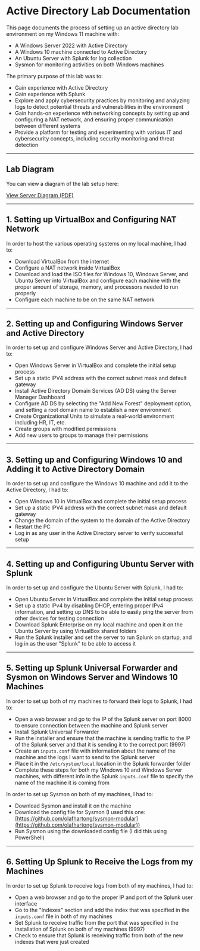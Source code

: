 # Active Directory Lab Documentation

This page documents the process of setting up an active directory lab environment on my Windows 11 machine with:

- A Windows Server 2022 with Active Directory
- A Windows 10 machine connected to Active Directory
- An Ubuntu Server with Splunk for log collection
- Sysmon for monitoring activities on both Windows machines

The primary purpose of this lab was to:
- Gain experience with Active Directory
- Gain experience with Splunk
- Explore and apply cybersecurity practices by monitoring and analyzing logs to detect potential threats and vulnerabilities in the environment
- Gain hands-on experience with networking concepts by setting up and configuring a NAT network, and ensuring proper communication between different systems
- Provide a platform for testing and experimenting with various IT and cybersecurity concepts, including security monitoring and threat detection

---

## Lab Diagram

You can view a diagram of the lab setup here:

[View Server Diagram (PDF)](Server_Diagram.pdf)

---

## 1. Setting up VirtualBox and Configuring NAT Network

In order to host the various operating systems on my local machine, I had to:

- Download VirtualBox from the internet
- Configure a NAT network inside VirtualBox
- Download and load the ISO files for Windows 10, Windows Server, and Ubuntu Server into VirtualBox and configure each machine with the proper amount of storage, memory, and processors needed to run properly
- Configure each machine to be on the same NAT network

---

## 2. Setting up and Configuring Windows Server and Active Directory

In order to set up and configure Windows Server and Active Directory, I had to:

- Open Windows Server in VirtualBox and complete the initial setup process
- Set up a static IPV4 address with the correct subnet mask and default gateway
- Install Active Directory Domain Services (AD DS) using the Server Manager Dashboard
- Configure AD DS by selecting the "Add New Forest" deployment option, and setting a root domain name to establish a new environment
- Create Organizational Units to simulate a real-world environment including HR, IT, etc.
- Create groups with modified permissions
- Add new users to groups to manage their permissions

---

## 3. Setting up and Configuring Windows 10 and Adding it to Active Directory Domain

In order to set up and configure the Windows 10 machine and add it to the Active Directory, I had to:

- Open Windows 10 in VirtualBox and complete the initial setup process
- Set up a static IPV4 address with the correct subnet mask and default gateway
- Change the domain of the system to the domain of the Active Directory
- Restart the PC
- Log in as any user in the Active Directory server to verify successful setup

---

## 4. Setting up and Configuring Ubuntu Server with Splunk

In order to set up and configure the Ubuntu Server with Splunk, I had to:

- Open Ubuntu Server in VirtualBox and complete the initial setup process
- Set up a static IPv4 by disabling DHCP, entering proper IPv4 information, and setting up DNS to be able to easily ping the server from other devices for testing connection
- Download Splunk Enterprise on my local machine and open it on the Ubuntu Server by using VirtualBox shared folders
- Run the Splunk installer and set the server to run Splunk on startup, and log in as the user "Splunk" to be able to access it

---

## 5. Setting up Splunk Universal Forwarder and Sysmon on Windows Server and Windows 10 Machines

In order to set up both of my machines to forward their logs to Splunk, I had to:

- Open a web browser and go to the IP of the Splunk server on port 8000 to ensure connection between the machine and Splunk server
- Install Splunk Universal Forwarder
- Run the installer and ensure that the machine is sending traffic to the IP of the Splunk server and that it is sending it to the correct port (9997)
- Create an `inputs.conf` file with information about the name of the machine and the logs I want to send to the Splunk server
- Place it in the `/etc/system/local` location in the Splunk forwarder folder
- Complete these steps for both my Windows 10 and Windows Server machines, with different info in the Splunk `inputs.conf` file to specify the name of the machine it is coming from

In order to set up Sysmon on both of my machines, I had to:

- Download Sysmon and install it on the machine
- Download the config file for Sysmon (I used this one: [https://github.com/olafhartong/sysmon-modular](https://github.com/olafhartong/sysmon-modular))
- Run Sysmon using the downloaded config file (I did this using PowerShell)

---

## 6. Setting Up Splunk to Receive the Logs from my Machines

In order to set up Splunk to receive logs from both of my machines, I had to:

- Open a web browser and go to the proper IP and port of the Splunk user interface
- Go to the "Indexes" section and add the index that was specified in the `inputs.conf` file in both of my machines
- Set Splunk to receive traffic from the port that was specified in the installation of Splunk on both of my machines (9997)
- Check to ensure that Splunk is receiving traffic from both of the new indexes that were just created

